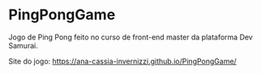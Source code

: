 # PingPongGame
Jogo de Ping Pong feito no curso de front-end master da plataforma Dev Samurai.

Site do jogo: https://ana-cassia-invernizzi.github.io/PingPongGame/
